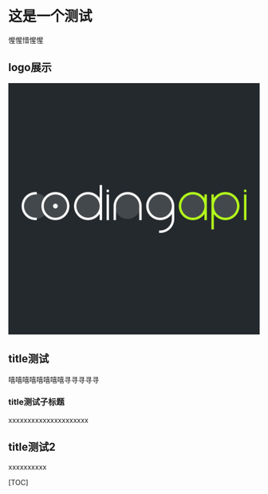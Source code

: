 # 这是一个测试

惺惺惜惺惺

## logo展示

![Mou](/static/logo.png?w=40)


## title测试

嘻嘻嘻嘻嘻嘻嘻嘻寻寻寻寻寻


### title测试子标题

xxxxxxxxxxxxxxxxxxxxx

## title测试2

xxxxxxxxxx


[TOC]
